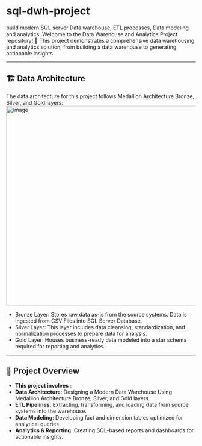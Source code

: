 # sql-dwh-project
build modern SQL server Data warehouse, ETL processes, Data modeling and analytics. 
Welcome to the Data Warehouse and Analytics Project repository! 🚀
This project demonstrates a comprehensive data warehousing and analytics solution, from building a data warehouse to generating actionable insights



---
## 🏗️ Data Architecture
 The data architecture for this project follows Medallion Architecture Bronze, Silver, and Gold layers:
<img width="1031" height="532" alt="image" src="https://github.com/user-attachments/assets/726d0918-95c1-43a9-95f2-5cf868172c43" />

- Bronze Layer: Stores raw data as-is from the source systems. Data is ingested from CSV Files into SQL Server Database.
- Silver Layer: This layer includes data cleansing, standardization, and normalization processes to prepare data for analysis.
- Gold Layer: Houses business-ready data modeled into a star schema required for reporting and analytics.

---
## 📖 Project Overview
- **This project involves** :
- **Data Architecture**: Designing a Modern Data Warehouse Using Medallion Architecture Bronze, Silver, and Gold layers.
- **ETL Pipelines**: Extracting, transforming, and loading data from source systems into the warehouse.
- **Data Modeling**: Developing fact and dimension tables optimized for analytical queries.
- **Analytics & Reporting**: Creating SQL-based reports and dashboards for actionable insights.
